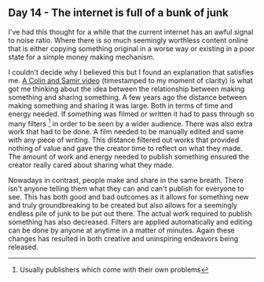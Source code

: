 ## Day 14 - The internet is full of a bunk of junk

I've had this thought for a while that the current internet has an awful signal to noise ratio. Where there is so much seemingly worthless content online that is either copying something original in a worse way or existing in a poor state for a simple money making mechanism.

I couldn't decide why I believed this but I found an explanation that satisfies me. [A Colin and Samir video](https://youtu.be/gbDunxRfbgg?t=328) (timestamped to my moment of clarity) is what got me thinking about the idea between the relationship between making something and sharing something. A few years ago the distance between making something and sharing it was large. Both in terms of time and energy needed. If something was filmed or written it had to pass through so many filters [^1] in order to be seen by a wider audience. There was also extra work that had to be done.  A film needed to be manually edited and same with any piece of writing. This distance filtered out works that provided nothing of value and gave the creator time to reflect on what they made. The amount of work and energy needed to publish something ensured the creator really cared about sharing what they made.

Nowadays in contrast, people make and share in the same breath. There isn't anyone telling them what they can and can't publish for everyone to see. This has both good and bad outcomes as it allows for something new and truly groundbreaking to be created but also allows for a seemingly endless pile of junk to be put out there. The actual work required to publish something has also decreased. Filters are applied automatically and editing can be done by anyone at anytime in a matter of minutes. Again these changes has resulted in both creative and uninspiring endeavors being released.

[^1]: Usually publishers which come with their own problems
